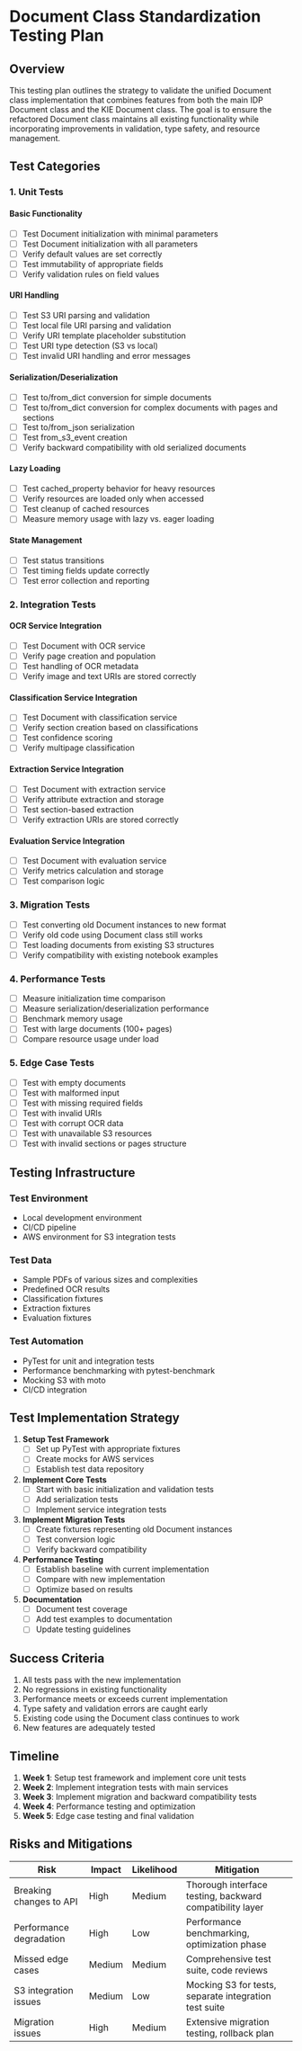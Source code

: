 # Document Class Standardization Testing Plan

## Overview

This testing plan outlines the strategy to validate the unified Document class implementation that combines features from both the main IDP Document class and the KIE Document class. The goal is to ensure the refactored Document class maintains all existing functionality while incorporating improvements in validation, type safety, and resource management.

## Test Categories

### 1. Unit Tests

#### Basic Functionality
- [ ] Test Document initialization with minimal parameters
- [ ] Test Document initialization with all parameters
- [ ] Verify default values are set correctly
- [ ] Test immutability of appropriate fields
- [ ] Verify validation rules on field values

#### URI Handling
- [ ] Test S3 URI parsing and validation
- [ ] Test local file URI parsing and validation
- [ ] Verify URI template placeholder substitution
- [ ] Test URI type detection (S3 vs local)
- [ ] Test invalid URI handling and error messages

#### Serialization/Deserialization
- [ ] Test to/from_dict conversion for simple documents
- [ ] Test to/from_dict conversion for complex documents with pages and sections
- [ ] Test to/from_json serialization
- [ ] Test from_s3_event creation
- [ ] Verify backward compatibility with old serialized documents

#### Lazy Loading
- [ ] Test cached_property behavior for heavy resources
- [ ] Verify resources are loaded only when accessed
- [ ] Test cleanup of cached resources
- [ ] Measure memory usage with lazy vs. eager loading

#### State Management
- [ ] Test status transitions
- [ ] Test timing fields update correctly
- [ ] Test error collection and reporting

### 2. Integration Tests

#### OCR Service Integration
- [ ] Test Document with OCR service 
- [ ] Verify page creation and population
- [ ] Test handling of OCR metadata
- [ ] Verify image and text URIs are stored correctly

#### Classification Service Integration
- [ ] Test Document with classification service
- [ ] Verify section creation based on classifications
- [ ] Test confidence scoring
- [ ] Verify multipage classification

#### Extraction Service Integration
- [ ] Test Document with extraction service
- [ ] Verify attribute extraction and storage
- [ ] Test section-based extraction
- [ ] Verify extraction URIs are stored correctly

#### Evaluation Service Integration
- [ ] Test Document with evaluation service
- [ ] Verify metrics calculation and storage
- [ ] Test comparison logic

### 3. Migration Tests

- [ ] Test converting old Document instances to new format
- [ ] Verify old code using Document class still works
- [ ] Test loading documents from existing S3 structures
- [ ] Verify compatibility with existing notebook examples

### 4. Performance Tests

- [ ] Measure initialization time comparison
- [ ] Measure serialization/deserialization performance
- [ ] Benchmark memory usage
- [ ] Test with large documents (100+ pages)
- [ ] Compare resource usage under load

### 5. Edge Case Tests

- [ ] Test with empty documents
- [ ] Test with malformed input
- [ ] Test with missing required fields
- [ ] Test with invalid URIs
- [ ] Test with corrupt OCR data
- [ ] Test with unavailable S3 resources
- [ ] Test with invalid sections or pages structure

## Testing Infrastructure

### Test Environment
- Local development environment
- CI/CD pipeline
- AWS environment for S3 integration tests

### Test Data
- Sample PDFs of various sizes and complexities
- Predefined OCR results
- Classification fixtures
- Extraction fixtures
- Evaluation fixtures

### Test Automation
- PyTest for unit and integration tests
- Performance benchmarking with pytest-benchmark
- Mocking S3 with moto
- CI/CD integration

## Test Implementation Strategy

1. **Setup Test Framework**
   - [ ] Set up PyTest with appropriate fixtures
   - [ ] Create mocks for AWS services
   - [ ] Establish test data repository

2. **Implement Core Tests**
   - [ ] Start with basic initialization and validation tests
   - [ ] Add serialization tests
   - [ ] Implement service integration tests

3. **Implement Migration Tests**
   - [ ] Create fixtures representing old Document instances
   - [ ] Test conversion logic
   - [ ] Verify backward compatibility

4. **Performance Testing**
   - [ ] Establish baseline with current implementation
   - [ ] Compare with new implementation
   - [ ] Optimize based on results

5. **Documentation**
   - [ ] Document test coverage
   - [ ] Add test examples to documentation
   - [ ] Update testing guidelines

## Success Criteria

1. All tests pass with the new implementation
2. No regressions in existing functionality
3. Performance meets or exceeds current implementation
4. Type safety and validation errors are caught early
5. Existing code using the Document class continues to work
6. New features are adequately tested

## Timeline

1. **Week 1**: Setup test framework and implement core unit tests
2. **Week 2**: Implement integration tests with main services
3. **Week 3**: Implement migration and backward compatibility tests
4. **Week 4**: Performance testing and optimization
5. **Week 5**: Edge case testing and final validation

## Risks and Mitigations

| Risk | Impact | Likelihood | Mitigation |
|------|--------|------------|------------|
| Breaking changes to API | High | Medium | Thorough interface testing, backward compatibility layer |
| Performance degradation | High | Low | Performance benchmarking, optimization phase |
| Missed edge cases | Medium | Medium | Comprehensive test suite, code reviews |
| S3 integration issues | Medium | Low | Mocking S3 for tests, separate integration test suite |
| Migration issues | High | Medium | Extensive migration testing, rollback plan |

